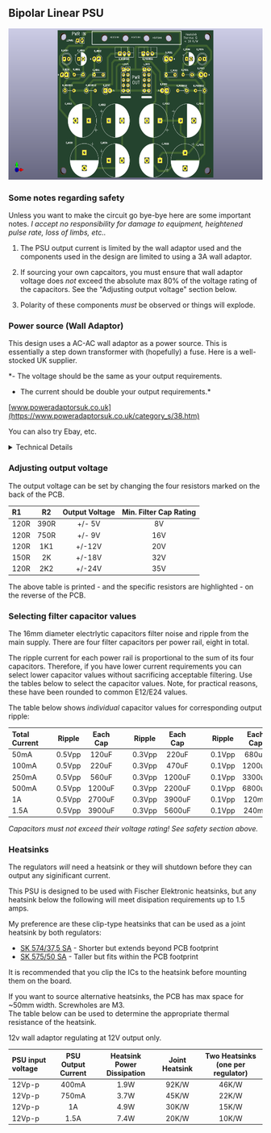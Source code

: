 
## Bipolar Linear PSU

<img src="AdjustablePSU/doc/AdjustablePSU3D.png" height="300" width="600" >


### Some notes regarding safety

Unless you want to make the circuit go bye-bye here are some important notes. *I accept no responsibility for damage to equipment, heightened pulse rate, loss of limbs, etc..*

1) The PSU output current is limited by the wall adaptor used and the components used in the design are limited to using a 3A wall adaptor.

2) If sourcing your own capcaitors, you must ensure that wall adaptor voltage does *not* exceed the absolute max 80% of the voltage rating of the capacitors. See the "Adjusting output voltage" section below.

3) Polarity of these components *must* be observed or things will explode.

### Power source (Wall Adaptor)

This design uses a AC-AC wall adaptor as a power source. This is essentially a step down transformer with (hopefully) a fuse. Here is a well-stocked UK supplier.

*- The voltage should be the same as your output requirements. 
- The current should be double your output requirements.*

[www.poweradaptorsuk.co.uk](https://www.poweradaptorsuk.co.uk/category_s/38.htm) 

You can also try Ebay, etc.


<details>
  <summary>Technical Details</summary>  
  
<p>
  
While we must allow for voltage drop and temp characteristics of the regulator ICs, the wall adaptor is outputing peak-to-peak AC voltage into the PSU circuit. Therefore the actual regulated output voltage of the PSU circuit is Vrms (Vp-p * 1.414), not Vp-p. Therefore, rather than use a 15V wall adaptor (to allow for voltage dropout issues), we can use a 12Vac wall adaptor to power a regulated +/-12Vdc PSU.  

Vp-p | Vrms | Voltage drop | Dissipation @ 1A
|:-:|:----:|:------------:|:----------------
5   |7.07   |2.07         | 3.1W
9   |12.7   |3.7          | 5.55W
12  |16.9   |4.9          | 7.35W
18  |25.4   |7.4          | 11.1W
24  |33.9   |9.9          | 14.85W

</P>
</details>  

### Adjusting output voltage

The output voltage can be set by changing the four resistors marked on the back of the PCB.

R1     | R2     | Output Voltage  | Min. Filter Cap Rating
|:-----------    |:------------:|:---------------:|:----------:|
120R   |390R    | +/- 5V  | 8V
120R   |750R    | +/- 9V  | 16V
120R   |1K1     | +/-12V  | 20V
150R   |2K      | +/-18V  | 32V
120R   |2K2     | +/-24V  | 35V

The above table is printed - and the specific resistors are highlighted - on the reverse of the PCB. 

### Selecting filter capacitor values

The 16mm diameter electrlytic capacitors filter noise and ripple from the main supply. There are four filter capacitors per power rail, eight in total.

The ripple current for each power rail is proportional to the sum of its four capacitors. Therefore, if you have lower current requirements you can select lower capacitor values without sacrificing acceptable filtering. Use the tables below to select the capacitor values. Note, for practical reasons, these have been rounded to common E12/E24 values.

The table below shows *individual* capacitor values for corresponding output ripple:

Total Current|&nbsp;&nbsp;|Ripple|Each Cap|&nbsp;&nbsp;|Ripple|Each Cap|&nbsp;&nbsp;&nbsp;|Ripple|Each Cap|
|:------------|------|:----:|:------:|--:|:----:|:--------------:|:--:|:----:|:--------------:|
50mA         |       |0.5Vpp|120uF|   |0.3Vpp|220uF|   |0.1Vpp|680uF|
100mA        |       |0.5Vpp|220uF|   |0.3Vpp|470uF|   |0.1Vpp|1200uF|
250mA        |       |0.5Vpp|560uF|   |0.3Vpp|1200uF|   |0.1Vpp|3300uF|
500mA        |       |0.5Vpp|1200uF|   |0.3Vpp|2200uF|   |0.1Vpp|6800uF|
1A           |       |0.5Vpp|2700uF|   |0.3Vpp|3900uF|   |0.1Vpp|120mF|
1.5A         |       |0.5Vpp|3900uF|   |0.3Vpp|5600uF|   |0.1Vpp|240mF|

*Capacitors must not exceed their voltage rating! See safety section above.*


### Heatsinks

The regulators *will* need a heatsink or they will shutdown before they can output any siginificant current.

This PSU is designed to be used with Fischer Elektronic heatsinks, but any heatsink below the following will meet disipation requirements up to 1.5 amps.

My preference are these clip-type heatsinks that can be used as a joint heatsink by both regulators:

- [SK 574/37,5 SA](https://uk.rs-online.com/web/p/heatsinks/7226906/) - Shorter but extends beyond PCB footprint
- [SK 575/50 SA](https://uk.rs-online.com/web/p/heatsinks/7226864/)   - Taller but fits within the PCB footprint

It is recommended that you clip the ICs to the heatsink before mounting them on the board.

If you want to source alternative heatsinks, the PCB has max space for ~50mm width.  Screwholes are M3.  
The table below can be used to determine the appropriate thermal resistance of the heatsink.

12v wall adaptor regulating at 12V output only.

PSU input voltage | PSU Output Current |Heatsink Power Dissipation | Joint Heatsink  | Two Heatsinks (one per regulator)
|:----------------|:----------------:|:-------------------------:|:---------------:|:---------------------------:|
12Vp-p               |400mA             | 1.9W                      |92K/W            |46K/W
12Vp-p               |750mA             | 3.7W                      |45K/W            |22K/W
12Vp-p               |1A                | 4.9W                      |30K/W            |15K/W
12Vp-p               |1.5A              | 7.4W                      |20K/W            |10K/W


